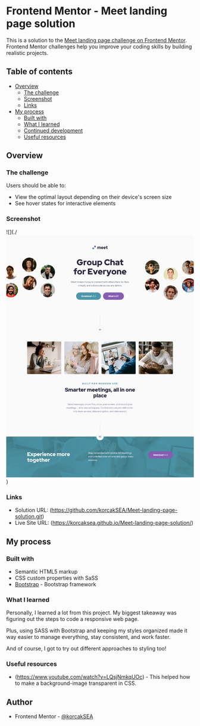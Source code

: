 # Frontend Mentor - Meet landing page solution

This is a solution to the [Meet landing page challenge on Frontend Mentor](https://www.frontendmentor.io/challenges/meet-landing-page-rbTDS6OUR). Frontend Mentor challenges help you improve your coding skills by building realistic projects. 

## Table of contents

- [Overview](#overview)
  - [The challenge](#the-challenge)
  - [Screenshot](#screenshot)
  - [Links](#links)
- [My process](#my-process)
  - [Built with](#built-with)
  - [What I learned](#what-i-learned)
  - [Continued development](#continued-development)
  - [Useful resources](#useful-resources)


## Overview

### The challenge

Users should be able to:

- View the optimal layout depending on their device's screen size
- See hover states for interactive elements

### Screenshot

![](./![alt text](image.png))

### Links

- Solution URL: (https://github.com/korcakSEA/Meet-landing-page-solution.git)
- Live Site URL: (https://korcaksea.github.io/Meet-landing-page-solution/)

## My process

### Built with

- Semantic HTML5 markup
- CSS custom properties with SaSS
- [Bootstrap](https://getbootstrap.com/) - Bootstrap framework

### What I learned

Personally, I learned a lot from this project. My biggest takeaway was figuring out the steps to code a responsive web page.

Plus, using SASS with Bootstrap and keeping my styles organized made it way easier to manage everything, stay consistent, and work faster.

And of course, I got to try out different approaches to styling too!

### Useful resources

- (https://www.youtube.com/watch?v=LQsjNmkqUOc) - This helped how to make a background-image transparent in CSS.


## Author
- Frontend Mentor - [@korcakSEA](https://www.frontendmentor.io/profile/korcakSEA)
